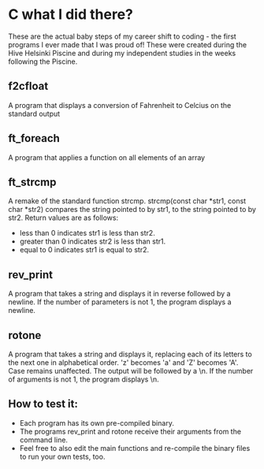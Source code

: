 # C what I did there? 
These are the actual baby steps of my career shift to coding - the first programs I ever made that I was proud of! These were created during the Hive Helsinki Piscine and during my independent studies in the weeks following the Piscine.

## f2cfloat
A program that displays a conversion of Fahrenheit to Celcius on the standard output

## ft_foreach
A program that applies a function on all elements of an array

## ft_strcmp
A remake of the standard function strcmp. strcmp(const char *str1, const char *str2) compares the string pointed to by str1, to the string pointed to by str2. Return values are as follows:
- less than 0 indicates str1 is less than str2.
- greater than 0 indicates str2 is less than str1.
- equal to 0 indicates str1 is equal to str2.

## rev_print
A program that takes a string and displays it in reverse followed by a newline. If the number of parameters is not 1, the program displays a newline.

## rotone
A program that takes a string and displays it, replacing each of its letters to the next one in alphabetical order. 'z' becomes 'a' and 'Z' becomes 'A'. Case remains unaffected. The output will be followed by a \n. If the number of arguments is not 1, the program displays \n.

## How to test it:
- Each program has its own pre-compiled binary. 
- The programs rev_print and rotone receive their arguments from the command line.
- Feel free to also edit the main functions and re-compile the binary files to run your own tests, too.
